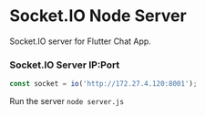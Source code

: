 # Socket.IO Node Server

Socket.IO server for Flutter Chat App.

### Socket.IO Server IP:Port

```javascript
const socket = io('http://172.27.4.120:8001');
```
Run the server `node server.js`